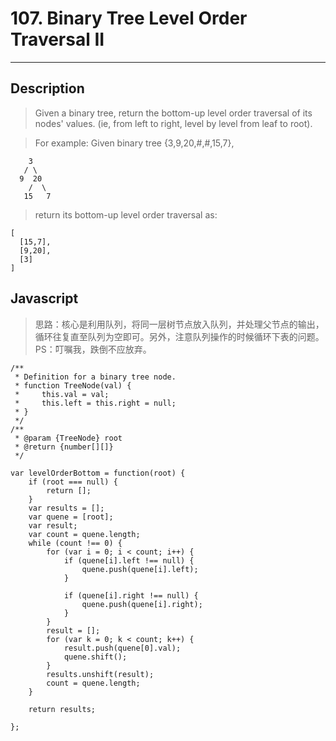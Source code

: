 # 107. Binary Tree Level Order Traversal II

---

## Description

> Given a binary tree, return the bottom-up level order traversal of its nodes' values. (ie, from left to right, level by level from leaf to root).

> For example:
Given binary tree {3,9,20,#,#,15,7},
>
```
    3
   / \
  9  20
    /  \
   15   7
```
> return its bottom-up level order traversal as:
>
```
[
  [15,7],
  [9,20],
  [3]
]
```


## Javascript

> 思路：核心是利用队列，将同一层树节点放入队列，并处理父节点的输出，循环往复直至队列为空即可。另外，注意队列操作的时候循环下表的问题。PS：叮嘱我，跌倒不应放弃。

```
/**
 * Definition for a binary tree node.
 * function TreeNode(val) {
 *     this.val = val;
 *     this.left = this.right = null;
 * }
 */
/**
 * @param {TreeNode} root
 * @return {number[][]}
 */

var levelOrderBottom = function(root) {
    if (root === null) {
        return [];
    }
    var results = [];
    var quene = [root];
    var result;
    var count = quene.length;
    while (count !== 0) {
        for (var i = 0; i < count; i++) {
            if (quene[i].left !== null) {
                quene.push(quene[i].left);
            }

            if (quene[i].right !== null) {
                quene.push(quene[i].right);
            }
        }
        result = [];
        for (var k = 0; k < count; k++) {
            result.push(quene[0].val);
            quene.shift();
        }
        results.unshift(result);
        count = quene.length;
    }

    return results;

};



```
